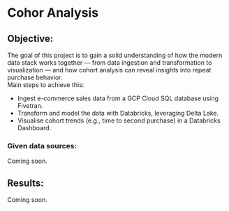 # Cohor Analysis  
## Objective:  
The goal of this project is to gain a solid understanding of how the modern data stack works together — from data ingestion and transformation to visualization — and how cohort analysis can reveal insights into repeat purchase behavior.  
   Main steps to achieve this:  
   * Ingest e-commerce sales data from a GCP Cloud SQL database using Fivetran.
   * Transform and model the data with Databricks, leveraging Delta Lake.
   * Visualise cohort trends (e.g., time to second purchase) in a Databricks Dashboard.
  
### Given data sources:  
Coming soon.

## Results:  
Coming soon.
